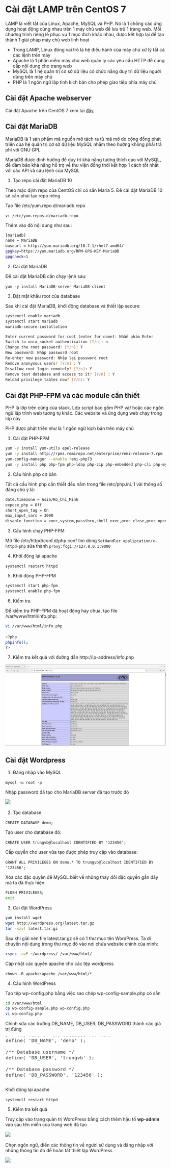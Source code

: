 # Cài đặt LAMP trên CentOS 7

LAMP là viết tắt của Linux, Apache, MySQL và PHP. Nó là 1 chồng các ứng dụng hoạt động cùng nhau trên 1 máy chủ web để lưu trữ 1 trang web. Mỗi chương trình riêng lẻ phục vụ 1 mục đích khác nhau, được kết hợp lại để tạo thành 1 giải pháp máy chủ web linh hoạt
- Trong LAMP, Linux đóng vai trò là hệ điều hành của máy chủ xử lý tất cả các lệnh trên máy
- Apache là 1 phần mềm máy chủ web quản lý các yêu cầu HTTP để cung cấp nội dung cho trang web
- MySQL là 1 hệ quản trị cơ sở dữ liệu có chức năng duy trì dữ liệu người dùng trên máy chủ
- PHP là 1 ngôn ngữ lập tình kịch bản cho phép giao tiếp phía máy chủ

## Cài đặt Apache webserver

Cài đặt Apache trên CentOS 7 xem tại [đây](https://github.com/shaidoka/thuctap-NhanHoa/blob/main/Linux_basic/Install_Centos7/Cai%20dat%20Apache%20webserver%20tren%20Centos%207.md)

## Cài đặt MariaDB

MariaDB là 1 sản phẩm mã nguồn mở tách ra từ mã mở do cộng đồng phát triển của hệ quản trị cơ sở dữ liệu MySQL nhằm theo hướng không phải trả phí với GNU GPL

MariaDB được định hướng để duy trì khả năng tương thích cao với MySQL, để đảm bảo khả năng hỗ trợ về thư viện đồng thời kết hợp 1 cách tốt nhất với các API và câu lệnh của MySQL

1. Tạo repo cài đặt MariaDB 10

 Theo mặc định repo của CentOS chỉ có sẵn Maria 5. Để cài đặt MariaDB 10 sẽ cần phải tạo repo riêng

 Tạo file /etc/yum.repo.d/mariadb.repo

 ```vi /etc/yum.repos.d/mariadb.repo```

 Thêm vào đó nội dung như sau:

```sh
[mariadb]
name = MariaDB
baseurl = http://yum.mariadb.org/10.7.1/rhel7-amd64/
gpgkey=https://yum.mariadb.org/RPM-GPG-KEY-MariaDB
gpgcheck=1
```

2. Cài đặt MariaDB

Để cài đặt MariaDB cần chạy lệnh sau:

```yum -y install MariaDB-server MariaDB-client```

3. Đặt mật khẩu root của database

Sau khi cài đặt MariaDB, khởi động database và thiết lập secure:

```sh
systemctl enable mariadb
systemctl start mariadb
mariadb-secure-installation
```

```sh
Enter current password for root (enter for none): Nhấn phím Enter
Switch to unix_socket authentication [Y/n]: n
Change the root password? [Y/n]: Y
New password: Nhập password root
Re-enter new password: Nhập lại password root
Remove anonymous users? [Y/n] : Y
Disallow root login remotely? [Y/n]: Y
Remove test database and access to it? [Y/n] : Y
Reload privilege tables now? [Y/n]: Y
```

## Cài đặt PHP-FPM và các module cần thiết

PHP là lớp trên cùng của stack. Lớp script bao gồm PHP và/ hoặc các ngôn ngữ lập trình web tương tự khác. Các website và ứng dụng web chạy trong lớp này

PHP được phát triển như là 1 ngôn ngữ kịch bản trên máy chủ

1. Cài đặt PHP-FPM

```sh
yum -y install yum-utils epel-release
yum -y install http://rpms.remirepo.net/enterprise/remi-release-7.rpm
yum-config-manager --enable remi-php73
yum -y install php php-fpm php-ldap php-zip php-embedded php-cli php-mysql php-common php-gd php-xml php-mbstring php-mcrypt php-pdo php-soap php-json php-simplexml php-process php-curl php-bcmath php-snmp php-pspell php-gmp php-intl php-imap perl-LWP-Protocol-https php-pear-Net-SMTP php-enchant php-pear php-devel php-zlib php-xmlrpc php-tidy php-mysqlnd php-opcache php-cli php-pecl-zip unzip gcc
```

2. Cấu hình php cơ bản

Tất cả cấu hình php cần thiết đều nằm trong file /etc/php.ini. 1 vài thông số đáng chú ý là:

```sh
date.timezone = Asia/Ho_Chi_Minh
expose_php = Off
short_open_tag = On
max_input_vars = 3000
disable_function = exec,system,passthru,shell_exec,proc_close,proc_open,dl,popen,show_source,posix_kill,posix_mkfifo,posix_getpwuid,posix_setpgid,posix_setsid,posix_setuid,posix_setgid,posix_seteuid,posix_setegid,posix_uname
```

3. Cấu hình chạy PHP-FPM

Mở file /etc/httpd/conf.d/php.conf tìm dòng ```SetHandler applipcation/x-httpd-php``` sửa thành ```proxy:fcgi://127.0.0.1:9000```

4. Khởi động lại apache

```systemctl restart httpd```

5. Khởi động PHP-FPM

```sh
systemctl start php-fpm
systemctl enable php-fpm
```

6. Kiểm tra

Để kiểm tra PHP-FPM đã hoạt động hay chưa, tạo file /var/www/html/info.php:

```sh
vi /var/www/html/info.php

<?php
phpinfo();
?>
```

7. Kiểm tra kết quả với đường dẫn http://ip-address/info.php

![](./images/php.png)

## Cài đặt Wordpress

1. Đăng nhập vào MySQL

```mysql -u root -p```

Nhập password đã tạo cho MariaDB server đã tạo trước đó

![](./images/mariadb_password.png)

2. Tạo database

```CREATE DATABASE demo;```

Tạo user cho database đó:

```CREATE USER trungvb@localhost IDENTIFIED BY '123456';```

Cấp quyền cho user vừa tạo được phép truy cập vào database:

```GRANT ALL PRIVILEGES ON demo.* TO trungvb@localhost IDENTIFIED BY '123456';```

Xóa các đặc quyền để MySQL biết về những thay đổi đặc quyền gần đây mà ta đã thực hiện:

```sh
FLUSH PRIVILEGES;
exit
```

3. Cài đặt WordPress

```sh
yum install wget
wget http://wordpress.org/latest.tar.gz
tar -xzvf latest.tar.gz
```

Sau khi giải nén file latest.tar.gz sẽ có 1 thư mục tên WordPress. Ta di chuyển nội dung trong thư mục đó vào nơi chứa website chính của mình:

```sh
rsync -avP ~/wordpress/ /var/www/html/
```

Cập nhật các quyền apache cho các tệp wordpress

```chown -R apache:apache /var/www/html/*```

4. Cấu hình WordPress

Tạo tệp wp-config.php bằng việc sao chép wp-config-sample.php có sẵn

```sh
cd /var/www/html
cp wp-config-sample.php wp-config.php
vi wp-config.php
```

Chỉnh sửa các trường DB_NAME, DB_USER, DB_PASSWORD thành các giá trị đúng

![](./images/wp-config.png)

Khởi động lại apache

```systemctl restart httpd```

5. Kiểm tra kết quả

Truy cập vào trang quản trị WordPress bằng cách thêm hậu tố **wp-admin** vào sau tên miền của trang web đã tạo

![](./images/wordpress.png)

Chọn ngôn ngữ, điền các thông tin về người sử dụng và đăng nhập với những thông tin đó để hoàn tất thiết lập WordPress

![](./images/wordpress_done.png)